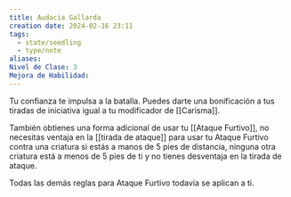 ```yaml
---
title: Audacia Gallarda
creation date: 2024-02-16 23:11
tags:
  - state/seedling
  - type/note
aliases: 
Nivel de Clase: 3
Mejora de Habilidad:
---
```

Tu confianza te impulsa a la batalla. Puedes darte una bonificación a tus tiradas de iniciativa igual a tu modificador de [[Carisma]].

También obtienes una forma adicional de usar tu [[Ataque Furtivo]], no necesitas ventaja en la [[tirada de ataque]] para usar tu Ataque Furtivo contra una criatura si estás a manos de 5 pies de distancia,
ninguna otra criatura está a menos de 5 pies de ti y no tienes desventaja en la tirada de ataque.

Todas las demás reglas para Ataque Furtivo todavía se aplican a ti.

